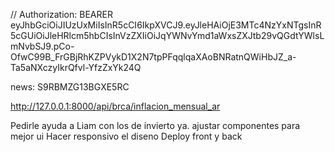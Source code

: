 // Authorization: BEARER eyJhbGciOiJIUzUxMiIsInR5cCI6IkpXVCJ9.eyJleHAiOjE3MTc4NzYxNTgsInR5cGUiOiJleHRlcm5hbCIsInVzZXIiOiJqYWNvYmd1aWxsZXJtb29vQGdtYWlsLmNvbSJ9.pCo-OfwC99B_FrGBjRhKZPVykD1X2N7tpPFqqlqaXAoBNRatnQWiHbJZ_a-Ta5aNXczyIkrQfvl-YfzZxYk24Q

news: S9RBMZG13BGXE5RC

http://127.0.0.1:8000/api/brca/inflacion_mensual_ar

Pedirle ayuda a Liam con los de invierto ya.
ajustar componentes para mejor ui
Hacer responsivo el diseno
Deploy front y back
